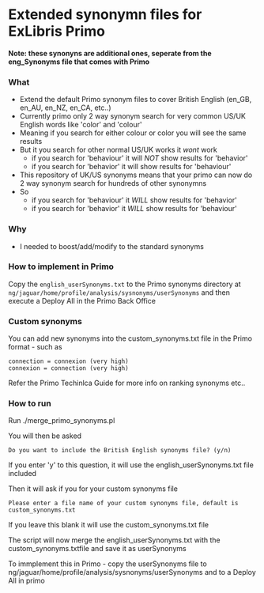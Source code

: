 Extended synonymn files for ExLibris Primo
=========

__Note: these synonyns are additional ones, seperate from the eng_Synonyms file that comes with Primo__
### What

  * Extend the default Primo synonym files to cover British English (en_GB, en_AU, en_NZ, en_CA, etc..)
  * Currently primo only 2 way synonym search for very common US/UK English words like 'color' and 'colour'
  * Meaning if you search for either colour or color you will see the same results
  * But it you search for other normal US/UK works it *wont* work
      * if you search for 'behaviour' it will *NOT* show results for 'behavior'
      * if you search for 'behavior' it will show results for 'behaviour'
  * This repository of UK/US synonyms means that your primo can now do 2 way synonym search for hundreds of other synonymns
  * So
      * if you search for 'behaviour' it *WILL* show results for 'behavior'
      * if you search for 'behavior' it *WILL* show results for 'behaviour'
 
### Why 

  * I needed to boost/add/modify to the standard synonyms

### How to implement in Primo

Copy the `english_userSynonyms.txt` to the Primo synonyms directory at `ng/jaguar/home/profile/analysis/sysnonyms/userSynonyms` and then execute a Deploy All in the Primo Back Office

### Custom synonyms

You can add new synonyms into the custom_synonyms.txt file in the Primo format - such as

    connection = connexion (very high)
    connexion = connection (very high)

Refer the Primo Techinlca Guide for more info on ranking synonyms etc..

### How to run

Run
    ./merge_primo_synonyms.pl

You will then be asked 

    Do you want to include the British English synonyms file? (y/n)

If you enter 'y' to this question, it will use the english_userSynonyms.txt file included

Then it will ask if you for your custom synonyms file

    Please enter a file name of your custom synonyms file, default is custom_synonyms.txt
    
If you leave this blank it will use the custom_synonyms.txt file

The script will now merge the english_userSynonyms.txt with the custom_synonyms.txtfile and save it as userSynonyms

To immplement this in Primo - copy the userSynonyms file to ng/jaguar/home/profile/analysis/sysnonyms/userSynonyms and to a Deploy All in primo 
